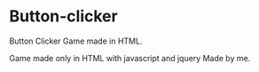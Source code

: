 # Button-clicker
Button Clicker Game made in HTML.

Game made only in HTML with javascript and jquery
Made by me.
